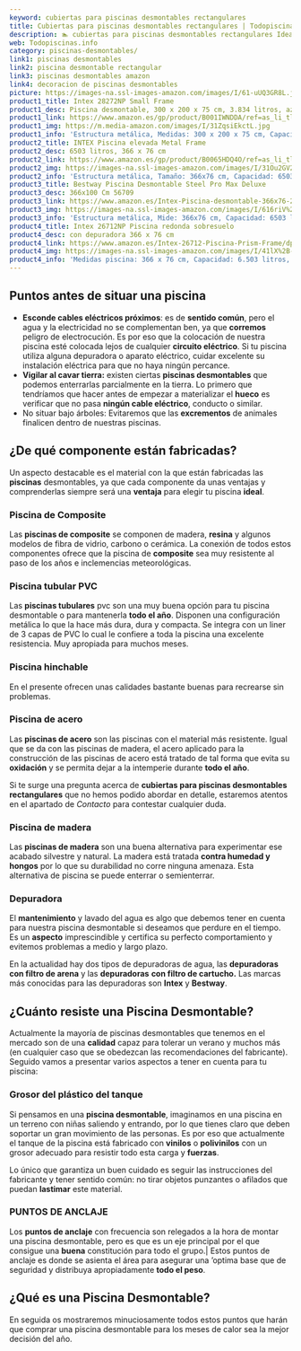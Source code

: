 ```yaml
---
keyword: cubiertas para piscinas desmontables rectangulares
title: Cubiertas para piscinas desmontables rectangulares | Todopiscinas.info
description: 🏊 cubiertas para piscinas desmontables rectangulares Ideales para este verano 2021. Aquí puedes comprar cubiertas para piscinas desmontables rectangulares y comparar con otras similares. No dejes escapar cubiertas para piscinas desmontables rectangulares a un precio realmente tentador.
web: Todopiscinas.info
category: piscinas-desmontables/
link1: piscinas desmontables
link2: piscina desmontable rectangular
link3: piscinas desmontables amazon
link4: decoracion de piscinas desmontables
picture: https://images-na.ssl-images-amazon.com/images/I/61-uUQ3GR8L.jpg
product1_title: Intex 28272NP Small Frame
product1_desc: Piscina desmontable, 300 x 200 x 75 cm, 3.834 litros, azul
product1_link: https://www.amazon.es/gp/product/B001IWNDDA/ref=as_li_tl?ie=UTF8&camp=3638&creative=24630&creativeASIN=B001IWNDDA&linkCode=as2&tag=todopiscinas0e-21&linkId=25b9d647487c889cb6ef56ed63f50ca1
product1_img: https://m.media-amazon.com/images/I/31ZqsiEkctL.jpg
product1_info: 'Estructura metálica, Medidas: 300 x 200 x 75 cm, Capacidad: 3.834 litros, Para 6 personas (+ 6 años), Fácil montaje, Forma rectangular'
product2_title: INTEX Piscina elevada Metal Frame
product2_desc: 6503 litros, 366 x 76 cm
product2_link: https://www.amazon.es/gp/product/B0065HDQ4O/ref=as_li_tl?ie=UTF8&camp=3638&creative=24630&creativeASIN=B0065HDQ4O&linkCode=as2&tag=todopiscinas0e-21&linkId=ed2430e3ba564d3527ee103df33ed7b3
product2_img: https://images-na.ssl-images-amazon.com/images/I/31Ou2GV2SAL.jpg
product2_info: 'Estructura metálica, Tamaño: 366x76 cm, Capacidad: 6503 litros, Forma circular, De 4 a 7 personas (+6 años)'
product3_title: Bestway Piscina Desmontable Steel Pro Max Deluxe
product3_desc: 366x100 Cm 56709
product3_link: https://www.amazon.es/Intex-Piscina-desmontable-366x76-28210NP/dp/B0065HDQ4O?__mk_es_ES=%C3%85M%C3%85%C5%BD%C3%95%C3%91&crid=25UQGV9HG2INI&dchild=1&keywords=piscinas+desmontables&qid=1615854176&sprefix=piscinas+dem%2Caps%2C201&sr=8-5&linkCode=ll1&tag=todopiscinas0e-21&linkId=34f200977c6cbaab1f3f4d9ac0e64755&language=es_ES&ref_=as_li_ss_tl
product3_img: https://images-na.ssl-images-amazon.com/images/I/616riV%2BiY3L.jpg
product3_info: 'Estructura metálica, Mide: 366x76 cm, Capacidad: 6503 litros, De 4 a 7 personas mayores de 6 años, Forma circular, Tecnología Super-Tough'
product4_title: Intex 26712NP Piscina redonda sobresuelo
product4_desc: con depuradora 366 x 76 cm
product4_link: https://www.amazon.es/Intex-26712-Piscina-Prism-Frame/dp/B07FB823GL?__mk_es_ES=%C3%85M%C3%85%C5%BD%C3%95%C3%91&dchild=1&keywords=piscinas+desmontables+con+depuradora&qid=1615936418&sr=8-5&linkCode=ll1&tag=todopiscinas0e-21&linkId=d98699de7830cd471766fa1daa36de34&language=es_ES&ref_=as_li_ss_tl
product4_img: https://images-na.ssl-images-amazon.com/images/I/41lX%2B-YpibL.jpg
product4_info: 'Medidas piscina: 366 x 76 cm, Capacidad: 6.503 litros, Incluye depuradora de cartucha A, Lona resistente triple capa'
---
```



<external-banner></external-banner>



## Puntos antes de situar una piscina



*   **Esconde cables eléctricos próximos**: es de **sentido común**, pero el agua y la electricidad no se complementan ben, ya que **corremos** peligro de electrocución. Es por eso que la colocación de nuestra piscina esté colocada lejos de cualquier **circuito eléctrico**. Si tu piscina utiliza alguna depuradora o aparato eléctrico, cuidar excelente su instalación eléctrica para que no haya ningún percance.
*   **Vigilar al cavar tierra:** existen ciertas **piscinas desmontables** que podemos enterrarlas parcialmente en la tierra. Lo primero  que tendríamos que hacer antes de empezar a materializar el **hueco** es verificar que no pasa **ningún cable eléctrico**, conducto o similar.
*   No situar bajo árboles: Evitaremos que las **excrementos** de animales finalicen dentro de nuestras piscinas.


## ¿De qué componente están fabricadas?

Un aspecto destacable es el material con la que están fabricadas las **piscinas** desmontables, ya que cada componente da unas ventajas y comprenderlas siempre será una **ventaja** para elegir tu piscina **ideal**.


### Piscina de Composite

Las **piscinas de composite** se componen de madera, **resina** y algunos modelos de fibra de vidrio, carbono o cerámica. La conexión de todos estos componentes ofrece que la piscina de **composite** sea muy resistente al paso de los años e inclemencias meteorológicas.


### Piscina tubular PVC

Las **piscinas tubulares** pvc son una muy buena opción para tu piscina desmontable o para mantenerla **todo el año**. Disponen una configuración metálica lo que la hace más dura, dura y compacta. Se integra con un liner de 3 capas de PVC lo cual le confiere a toda la piscina una excelente resistencia. Muy apropiada para muchos meses.


### Piscina hinchable

 En el presente ofrecen unas calidades bastante buenas para recrearse sin problemas.


### Piscina de acero

Las **piscinas de acero** son las piscinas con el material más resistente. Igual que se da con las piscinas de madera, el acero aplicado para la construcción de las piscinas de acero está tratado de tal forma que evita su **oxidación** y se permita dejar a la intemperie durante **todo el año**.

Si te surge una pregunta acerca de **cubiertas para piscinas desmontables rectangulares** que no hemos podido abordar en detalle, estaremos atentos en el apartado de _Contacto_ para contestar cualquier duda.


### Piscina de madera

Las **piscinas de madera** son una buena alternativa para experimentar ese acabado silvestre y natural. La madera está tratada **contra humedad y hongos** por lo que su durabilidad no corre ninguna amenaza. Esta alternativa de piscina se puede enterrar o semienterrar.

<stats-list :link1=link1 :link2=link2 :link3=link3 :link4=link4 :category=category></stats-list>


### Depuradora

El **mantenimiento** y lavado del agua es algo que debemos tener en cuenta para nuestra piscina desmontable si deseamos que perdure en el tiempo. Es un **aspecto** imprescindible y certifica su perfecto comportamiento y evitemos problemas a medio y largo plazo.

En la actualidad hay dos tipos de depuradoras de agua, las **depuradoras con filtro de arena** y  las **depuradoras** **con filtro de cartucho.** Las marcas más conocidas para las depuradoras son **Intex** y **Bestway**.


## ¿Cuánto resiste una Piscina Desmontable?

Actualmente la mayoría de piscinas desmontables que tenemos en el mercado son de una **calidad** capaz para tolerar un verano y muchos más (en cualquier caso que se obedezcan las recomendaciones del fabricante). Seguido vamos a presentar varios aspectos a tener en cuenta para tu piscina:


### Grosor del plástico del tanque

Si pensamos en una **piscina desmontable**, imaginamos en una piscina en un terreno con niñas saliendo y entrando, por lo que tienes claro que deben soportar un gran movimiento de las personas. Es por eso que actualmente el tanque de la piscina está fabricado con **vinilos** o **polivinilos** con un grosor adecuado para resistir todo esta carga y **fuerzas**.

Lo único que garantiza un	 buen cuidado es seguir las instrucciones del fabricante y tener sentido común: no tirar objetos punzantes o afilados que puedan **lastimar** este material.


### PUNTOS DE ANCLAJE

Los **puntos de anclaje** con frecuencia son relegados a la hora de montar una piscina desmontable, pero  es que es un eje principal por el que consigue una **buena** constitución para todo el grupo.| Estos puntos de anclaje es donde se asienta el área para asegurar una ’optima base que de seguridad y distribuya apropiadamente **todo el peso**.
## ¿Qué es una Piscina Desmontable?



En seguida os mostraremos minuciosamente todos estos puntos que harán que comprar una piscina desmontable para los meses de calor sea la mejor decisión del año.

<brand-panel :title=product1_title :desc=product1_desc :img=product1_img :link=product1_link></brand-panel>